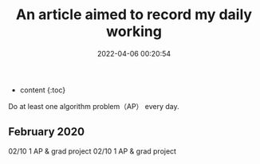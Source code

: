 ﻿---
layout: post
title:  "An article aimed to record my daily working"
date:   2022-04-06 00:20:54
categories: record
tags: record
---

* content
{:toc}

Do at least one algorithm problem（AP） every day.

## February 2020
02/10  1 AP & grad project
02/10  1 AP & grad project

